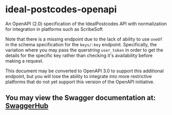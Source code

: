 # ideal-postcodes-openapi
An OpenAPI (2.0) specification of the IdealPostcodes API with normalization for integration in platforms such as ScribeSoft

Note that there is a missing endpoint due to the lack of ability to use `oneOf` in the schema specification for the `keys/:key` endpoint. Specifically, the variation where you may pass the querstring `user_token` in order to get the details for the specific key rather than checking it's availability before making a request.

This document may be converted to OpenAPI 3.0 to support this additional endpoint, but you will lose the ability to integrate into more restrictive platforms that do not yet support this version of the OpenAPI initiative.

## You may view the Swagger documentation at: <a href="https://app.swaggerhub.com/apis-docs/Nick.Brown/IdealPostcodes/2.0.0">SwaggerHub</a>

